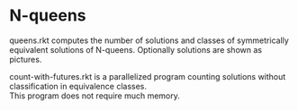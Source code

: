 # N-queens
queens.rkt computes the number of solutions and classes of symmetrically equivalent solutions of N-queens.
Optionally solutions are shown as pictures.

count-with-futures.rkt is a parallelized program counting solutions without classification in equivalence classes.\
This program does not require much memory. 
